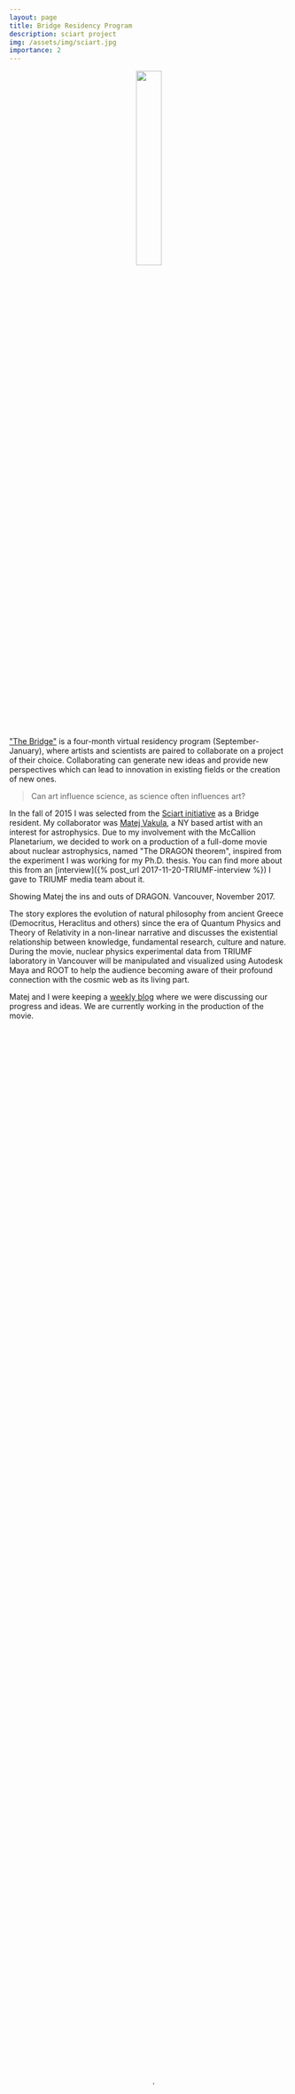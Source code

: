 ```yaml
---
layout: page
title: Bridge Residency Program
description: sciart project
img: /assets/img/sciart.jpg
importance: 2
---
```


 <center>
 <img src="{{ site.baseurl }}/assets/img/sciart.png"  height="30%" width="30%">
 </center>
 <br/>

["The Bridge"](http://www.sciartinitiative.org/the-bridge.html) is a four-month
virtual residency program (September-January), where artists and scientists are paired to collaborate on a
project of their choice. Collaborating can generate new ideas and provide new perspectives which can lead
to innovation in existing fields or the creation of new ones.

<blockquote>
<i class="fas fa-quote-left"></i> Can art influence science, as science often influences art?
</blockquote>

In the fall of 2015 I was selected from the [Sciart initiative](http://www.sciartinitiative.org)
as a Bridge resident. My collaborator was [Matej Vakula](http://vakula.eu/home-en.html),
a NY based artist with an interest for astrophysics. Due to my involvement with the McCallion Planetarium, we decided
to work on a production of a full-dome movie about nuclear astrophysics, named "The DRAGON theorem", inspired from the
experiment I was working for my Ph.D. thesis. You can find more about this from an [interview]({% post_url 2017-11-20-TRIUMF-interview %})
I gave to TRIUMF media team about it.

<div class="row justify-content-sm-center">
    <div class="col-sm mt-3 mt-md-0">
        <img class="img-fluid" src="{{ site.baseurl }}/assets/img/sciart1.jpg" alt="" title="Showing Matej the ins and outs of DRAGON" data-zoomable=""/>
    </div>
    <div class="col-sm-6 mt-3 mt-md-0">
        <img class="img-fluid" src="{{ site.baseurl }}/assets/img/sciart2.jpg" alt="" title="Showing Matej the ins and outs of DRAGON" data-zoomable=""/>
    </div>
</div>
<div class="caption">
      Showing Matej the ins and outs of DRAGON. Vancouver, November 2017.
</div>

The story explores the evolution of natural philosophy from ancient Greece (Democritus, Heraclitus and others) since the era of Quantum Physics and Theory of Relativity in a non-linear narrative and discusses the existential relationship between knowledge, fundamental research, culture and nature. During the movie, nuclear physics experimental data from TRIUMF laboratory in Vancouver will be manipulated and visualized using Autodesk Maya and ROOT to help the audience becoming aware of their profound connection
with the cosmic web as its living part.

Matej and I were keeping a <a href="http://www.sciartinitiative.org/group-4-matej--thanassis" target="_blank">weekly blog</a>
where we were discussing our progress and ideas. We are currently working in the production of the movie.

<p>
<center>
	 <video autoplay loop controls width="100%" height="100%"  poster="{{ site.baseurl }}/assets/img/dragon-vid.jpg"> <source src="{{ site.baseurl }}/assets/vid/dragon.mp4" type="video/mp4"></video>
	</center>
	<div class="caption">
    <i class="fa fa-video"></i>
 Matej's crane shot above DRAGON.
    </div>
</p>
